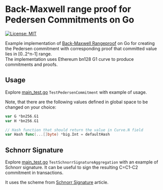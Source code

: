 # Back-Maxwell range proof for Pedersen Commitments on Go 

[![License: MIT](https://img.shields.io/badge/License-MIT-yellow.svg)](https://opensource.org/licenses/MIT)

Example implementation of [Back-Maxwell Rangeproof](https://blockstream.com/bitcoin17-final41.pdf) on Go 
for creating the Pedersen commitment with corresponding proof that committed value lies in [0..2^n-1] range.   
The implementation uses Ethereum bn128 G1 curve to produce commitments and proofs. 

## Usage
Explore [main_test.go](./main_test.go) `TestPedersenCommitment` with example of usage.

Note, that there are the following values defined in global space to be changed on your choice:

```go
var G *bn256.G1
var H *bn256.G1

// Hash function that should return the value in Curve.N field
var Hash func(...[]byte) *big.Int = defaultHash
```

## Schnorr Signature
Explore [main_test.go](./main_test.go) `TestSchnorrSignatureAggregation` with an example of Schnorr signature. 
It can be useful to sign the resulting C=C1-C2 commitment in transactions. 

It uses the scheme from [Schnorr Signature](https://mareknarozniak.com/2021/05/25/schnorr-signature/) article.
